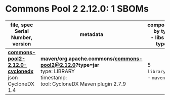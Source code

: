 Commons Pool 2 2.12.0: 1 SBOMs
=======

| file, spec<br>Serial Number, version| metadata | components<br>by type<br>- libs purl types |
| ----------------------------------- | -------- | ------------------------------------------ |
| **[commons-pool2-2.12.0-cyclonedx](maven/org.apache.commons/commons-pool2/2.12.0/commons-pool2-2.12.0-cyclonedx.json)**<br>json CycloneDX 1.4 | **maven/org.apache.commons/commons-pool2@2.12.0?type=jar**<br>type: LIBRARY<br>timestamp: <br>tool: CycloneDX Maven plugin 2.7.9 | 5<br>`library`: 5 <br>- `maven`: 5  |
